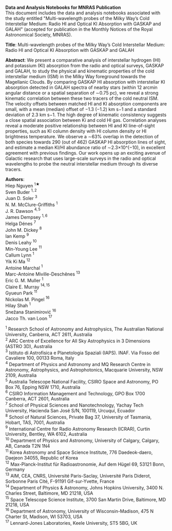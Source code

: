 **Data and Analysis Notebooks for MNRAS Publication**\
This document includes the data and analysis notebooks associated with the study entitled "Multi-wavelength probes of the Milky Way’s Cold Interstellar Medium: Radio HI and Optical KI Absorption with GASKAP and GALAH" (accepted for publication in the Monthly Notices of the Royal Astronomical Society, MNRAS).


**Title**: Multi-wavelength probes of the Milky Way’s Cold Interstellar Medium: Radio HI and Optical KI Absorption with GASKAP and GALAH

**Abstract**:
We present a comparative analysis of interstellar hydrogen (HI) and potassium (KI) absorption from the radio and optical surveys, GASKAP and GALAH, to study the physical and kinematic properties of the cold interstellar medium (ISM) in the Milky Way foreground towards the Magellanic Clouds. By comparing GASKAP HI absorption with interstellar KI absorption detected in GALAH spectra of nearby stars (within 12 arcmin angular distance or a spatial separation of ∼0.75 pc), we reveal a strong kinematic correlation between these two tracers of the cold neutral ISM. The velocity offsets between matched HI and KI absorption components are small, with a mean (median) offset of −1.3 (−1.2) km s−1 and a standard deviation of 2.3 km s−1. The high degree of kinematic consistency suggests a close spatial association between Ki and cold HI gas. Correlation analyses reveal a moderate positive relationship between HI and KI line-of-sight properties, such as KI column density with HI column density or HI brightness temperature. We observe a ∼63% overlap in the detection of both species towards 290 (out of 462) GASKAP HI absorption lines of sight, and estimate a median KI/HI abundance ratio of ∼2.3×10^(−10), in excellent agreement with previous findings. Our work opens up an exciting avenue of Galactic research that uses large-scale surveys in the radio and optical wavelengths to probe the neutral interstellar medium through its diverse tracers.

**Authors**:\
Hiep Nguyen $^{1★}$\
Sven Buder $^{1,2}$\
Juan D. Soler $^{3}$\
N. M. McClure-Griffiths $^{1}$\
J. R. Dawson $^{4,5}$\
James Dempsey $^{1,6}$\
Helga Dénes $^{7}$\
John M. Dickey $^{8}$\
Ian Kemp $^{9}$\
Denis Leahy $^{10}$\
Min-Young Lee $^{11}$\
Callum Lynn $^{1}$\
Yik Ki Ma $^{12}$\
Antoine Marchal $^{1}$\
Marc-Antoine Miville-Deschênes $^{13}$\
Eric G. M. Muller $^{1}$\
Claire E. Murray $^{14,15}$\
Gyueun Park $^{11}$\
Nickolas M. Pingel $^{16}$\
Hilay Shah $^{1}$\
Snežana Stanimirović $^{16}$\
Jacco Th. van Loon $^{17}$


$^{1}$ Research School of Astronomy and Astrophysics, The Australian National University, Canberra, ACT 2611, Australia\
$^{2}$ ARC Centre of Excellence for All Sky Astrophysics in 3 Dimensions (ASTRO 3D), Australia\
$^{3}$ Istituto di Astrofisica e Planetologia Spaziali (IAPS). INAF. Via Fosso del Cavaliere 100, 00133 Roma, Italy\
$^{4}$ Department of Physics and Astronomy and MQ Research Centre in Astronomy, Astrophysics, and Astrophotonics, Macquarie University, NSW 2109, Australia\
$^{5}$ Australia Telescope National Facility, CSIRO Space and Astronomy, PO Box 76, Epping NSW 1710, Australia\
$^{6}$ CSIRO Information Management and Technology, GPO Box 1700 Canberra, ACT 2601, Australia\
$^{7}$ School of Physical Sciences and Nanotechnology, Yachay Tech University, Hacienda San José S/N, 100119, Urcuquí, Ecuador\
$^{8}$ School of Natural Sciences, Private Bag 37, University of Tasmania, Hobart, TAS, 7001, Australia\
$^{9}$ International Centre for Radio Astronomy Research (ICRAR), Curtin University, Bentley, WA 6102, Australia\
$^{10}$ Department of Physics and Astronomy, University of Calgary, Calgary, AB, Canada T2N 1N4\
$^{11}$ Korea Astronomy and Space Science Institute, 776 Daedeok-daero, Daejeon 34055, Republic of Korea\
$^{12}$ Max-Planck-Institut für Radioastronomie, Auf dem Hügel 69, 53121 Bonn, Germany\
$^{13}$ AIM, CEA, CNRS, Université Paris-Saclay, Université Paris Diderot, Sorbonne Paris Cité, F-91191 Gif-sur-Yvette, France\
$^{14}$ Department of Physics & Astronomy, Johns Hopkins University, 3400 N. Charles Street, Baltimore, MD 21218, USA\
$^{15}$ Space Telescope Science Institute, 3700 San Martin Drive, Baltimore, MD 21218, USA\
$^{16}$ Department of Astronomy, University of Wisconsin-Madison, 475 N Charter St, Madison, WI 53703, USA\
$^{17}$ Lennard-Jones Laboratories, Keele University, ST5 5BG, UK
